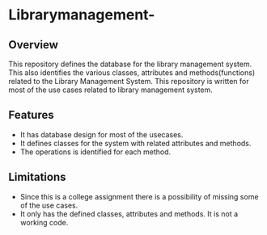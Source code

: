 # Librarymanagement-

Overview
----------
This repository defines the database for the library management system. This also identifies the various classes, attributes and methods(functions) related to the Library Management System. This repository is written for most of the use cases related to library management system.

Features
----------
* It has database design for most of the usecases.
* It defines classes for the system with related attributes and methods.
* The operations is identified for each method.

Limitations
----------
* Since this is a college assignment there is a possibility of missing some of the use cases.
* It only has the defined classes, attributes and methods. It is not a working code.
